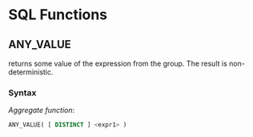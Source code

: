 # SQL Functions

## ANY_VALUE
returns some value of the expression from the group. The result is non-deterministic.

### Syntax

*Aggregate function*:

```sql
ANY_VALUE( [ DISTINCT ] <expr1> )
```


